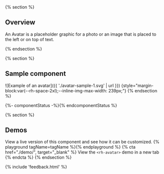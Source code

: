 {% section %}
## Overview

An Avatar is a placeholder graphic for a photo or an image that is placed to 
the left or on top of text.

{% endsection %}

{% section %}
  ## Sample component

  ![Example of an avatar]({{ './avatar-sample-1.svg' | url }}) {style="margin-block:var(--rh-space-2xl);--inline-img-max-width: 239px;"}
{% endsection %}

{%- componentStatus -%}{% endcomponentStatus %}

{% section %}
  ## Demos
  View a live version of this component and see how it can be customized.
  {% playground tagName=tagName %}{% endplayground %}
  {% cta href="./demo/", target="_blank" %}
    View the `<rh-avatar>` demo in a new tab
  {% endcta %}
{% endsection %}

{% include 'feedback.html' %}